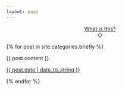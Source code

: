 ```yaml
---
layout: page
---
```

<p align="center">
  <a href="http://theonlysiteever.com/microblog/">What is this?</a>
  <br />
  &#x25c7;
</p>

{% for post in site.categories.briefly %}

<article class="post">

{{ post.content }}

<a href="{{ site.baseurl }}{{ post.url }}">
    <time datetime="{{ post.date | date_to_xmlschema }}" class="post-date">{{ post.date | date_to_string }}</time>
</a>


</article>

{% endfor %}
